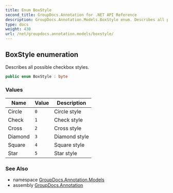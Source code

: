 ```yaml
---
title: Enum BoxStyle
second_title: GroupDocs.Annotation for .NET API Reference
description: GroupDocs.Annotation.Models.BoxStyle enum. Describes all possible checkbox styles
type: docs
weight: 430
url: /net/groupdocs.annotation.models/boxstyle/
---
```

## BoxStyle enumeration

Describes all possible checkbox styles.

```csharp
public enum BoxStyle : byte
```

### Values

| Name | Value | Description |
| --- | --- | --- |
| Circle | `0` | Circle style |
| Check | `1` | Check style |
| Cross | `2` | Cross style |
| Diamond | `3` | Diamond style |
| Square | `4` | Square style |
| Star | `5` | Star style |

### See Also

* namespace [GroupDocs.Annotation.Models](../../groupdocs.annotation.models/)
* assembly [GroupDocs.Annotation](../../)


